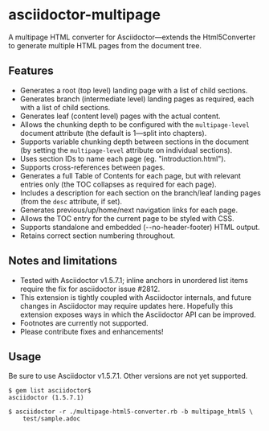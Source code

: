 # asciidoctor-multipage

A multipage HTML converter for Asciidoctor—extends the Html5Converter to
generate multiple HTML pages from the document tree.

## Features

- Generates a root (top level) landing page with a list of child sections.
- Generates branch (intermediate level) landing pages as required, each with
  a list of child sections.
- Generates leaf (content level) pages with the actual content.
- Allows the chunking depth to be configured with the `multipage-level`
  document attribute (the default is 1—split into chapters).
- Supports variable chunking depth between sections in the document (by
  setting the `multipage-level` attribute on individual sections).
- Uses section IDs to name each page (eg. "introduction.html").
- Supports cross-references between pages.
- Generates a full Table of Contents for each page, but with relevant entries
  only (the TOC collapses as required for each page).
- Includes a description for each section on the branch/leaf landing pages
  (from the `desc` attribute, if set).
- Generates previous/up/home/next navigation links for each page.
- Allows the TOC entry for the current page to be styled with CSS.
- Supports standalone and embedded (--no-header-footer) HTML output.
- Retains correct section numbering throughout.

## Notes and limitations

- Tested with Asciidoctor v1.5.7.1; inline anchors in unordered list items
  require the fix for asciidoctor issue #2812.
- This extension is tightly coupled with Asciidoctor internals, and future
  changes in Asciidoctor may require updates here. Hopefully this extension
  exposes ways in which the Asciidoctor API can be improved.
- Footnotes are currently not supported.
- Please contribute fixes and enhancements!

## Usage

Be sure to use Asciidoctor v1.5.7.1. Other versions are not yet supported.

```
$ gem list asciidoctor$
asciidoctor (1.5.7.1)

$ asciidoctor -r ./multipage-html5-converter.rb -b multipage_html5 \
    test/sample.adoc
```
